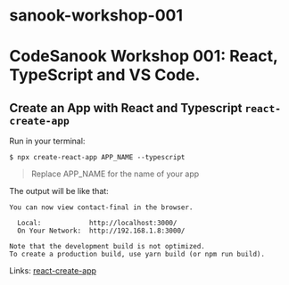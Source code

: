 # sanook-workshop-001

# CodeSanook Workshop 001: React, TypeScript and VS Code.

## Create an App with React and Typescript `react-create-app` 

Run in your terminal: 

`$ npx create-react-app APP_NAME --typescript`

> Replace APP_NAME for the name of your app

The output will be like that:

```
You can now view contact-final in the browser.

  Local:            http://localhost:3000/
  On Your Network:  http://192.168.1.8:3000/

Note that the development build is not optimized.
To create a production build, use yarn build (or npm run build).
```

Links: [react-create-app](https://github.com/facebook/create-react-app)

